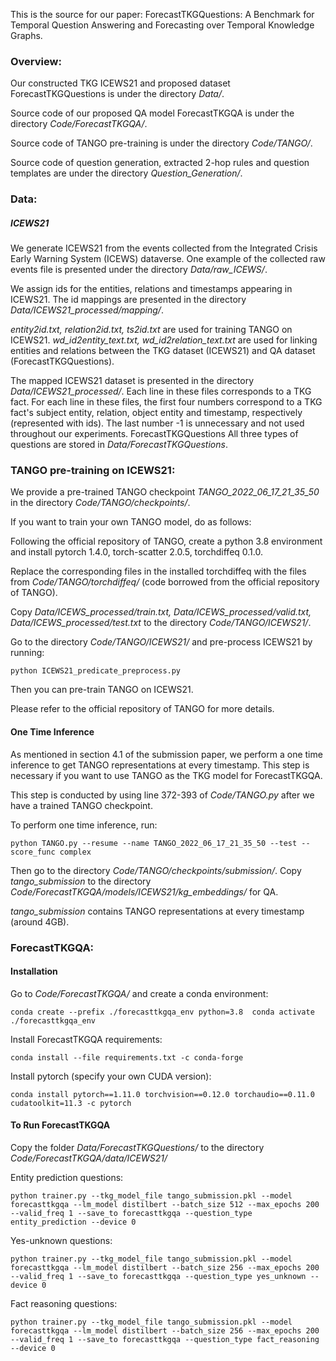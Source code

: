 
This is the source for our paper: ForecastTKGQuestions: A Benchmark for Temporal Question Answering and Forecasting over Temporal Knowledge Graphs.

### Overview:

Our constructed TKG ICEWS21 and proposed dataset ForecastTKGQuestions is under the directory *Data/*.

Source code of our proposed QA model ForecastTKGQA is under the directory *Code/ForecastTKGQA/*.

Source code of TANGO pre-training is under the directory *Code/TANGO/*.

Source code of question generation, extracted 2-hop rules and question templates are under the directory *Question_Generation/*.

### Data:
##### ICEWS21 
We generate ICEWS21 from the events collected from the Integrated Crisis Early Warning System (ICEWS) dataverse. One example of the collected raw events file is presented under the directory *Data/raw_ICEWS/*.

We assign ids for the entities, relations and timestamps appearing in ICEWS21. 
The id mappings are presented in the directory *Data/ICEWS21_processed/mapping/*.

*entity2id.txt, relation2id.txt, ts2id.txt* are used for training TANGO on ICEWS21. *wd_id2entity_text.txt, wd_id2relation_text.txt* are used for linking entities and relations between the TKG dataset (ICEWS21) and QA dataset (ForecastTKGQuestions). 

The mapped ICEWS21 dataset is presented in the directory *Data/ICEWS21_processed/*. 
Each line in these files corresponds to a TKG fact. For each line in these files, the first four numbers correspond to a TKG fact's subject entity, relation, object entity and timestamp, respectively (represented with ids). 
The last number -1 is unnecessary and not used throughout our experiments. 
ForecastTKGQuestions 
All three types of questions are stored in *Data/ForecastTKGQuestions*. 

### TANGO pre-training on ICEWS21:
We provide a pre-trained TANGO checkpoint *TANGO_2022_06_17_21_35_50* in the directory *Code/TANGO/checkpoints/*. 

If you want to train your own TANGO model, do as follows: 

Following the official repository of TANGO, create a python 3.8 environment and install pytorch 1.4.0, torch-scatter 2.0.5, torchdiffeq 0.1.0. 

Replace the corresponding files in the installed torchdiffeq with the files from *Code/TANGO/torchdiffeq/* (code borrowed from the official repository of TANGO).

Copy *Data/ICEWS_processed/train.txt, Data/ICEWS_processed/valid.txt, Data/ICEWS_processed/test.txt* to the directory *Code/TANGO/ICEWS21/*. 

Go to the directory *Code/TANGO/ICEWS21/* and pre-process ICEWS21 by running: 

`
python ICEWS21_predicate_preprocess.py 
`

Then you can pre-train TANGO on ICEWS21. 

Please refer to the official repository of TANGO for more details. 

#### One Time Inference 
As mentioned in section 4.1 of the submission paper, we perform a one time inference to get TANGO representations at every timestamp. 
This step is necessary if you want to use TANGO as the TKG model for ForecastTKGQA.

This step is conducted by using line 372-393 of *Code/TANGO.py* after we have a trained TANGO checkpoint. 

To perform one time inference, run: 

`
python TANGO.py --resume --name TANGO_2022_06_17_21_35_50 --test --score_func complex 
`

Then go to the directory *Code/TANGO/checkpoints/submission/*. 
Copy *tango_submission* to the directory *Code/ForecastTKGQA/models/ICEWS21/kg_embeddings/* for QA. 

*tango_submission* contains TANGO representations at every timestamp (around 4GB). 

### ForecastTKGQA:
#### Installation 
Go to *Code/ForecastTKGQA/* and create a conda environment: 

`
conda create --prefix ./forecasttkgqa_env python=3.8 
conda activate ./forecasttkgqa_env 
`

Install ForecastTKGQA requirements: 

`
conda install --file requirements.txt -c conda-forge 
`

Install pytorch (specify your own CUDA version): 

`
conda install pytorch==1.11.0 torchvision==0.12.0 torchaudio==0.11.0 cudatoolkit=11.3 -c pytorch 
`

#### To Run ForecastTKGQA 
Copy the folder *Data/ForecastTKGQuestions/* to the directory *Code/ForecastTKGQA/data/ICEWS21/*

Entity prediction questions: 

`
python trainer.py --tkg_model_file tango_submission.pkl --model forecasttkgqa --lm_model distilbert --batch_size 512 --max_epochs 200 --valid_freq 1 --save_to forecasttkgqa --question_type entity_prediction --device 0 
`

Yes-unknown questions: 

`
python trainer.py --tkg_model_file tango_submission.pkl --model forecasttkgqa --lm_model distilbert --batch_size 256 --max_epochs 200 --valid_freq 1 --save_to forecasttkgqa --question_type yes_unknown --device 0 
`

Fact reasoning questions: 

`
python trainer.py --tkg_model_file tango_submission.pkl --model forecasttkgqa --lm_model distilbert --batch_size 256 --max_epochs 200 --valid_freq 1 --save_to forecasttkgqa --question_type fact_reasoning --device 0
`

